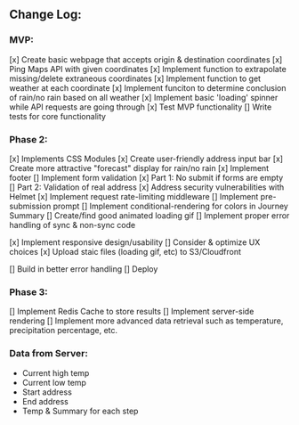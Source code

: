 ## Change Log:

### MVP: 
[x] Create basic webpage that accepts origin & destination coordinates
[x] Ping Maps API with given coordinates 
[x] Implement function to extrapolate missing/delete extraneous coordinates
[x] Implement function to get weather at each coordinate 
[x] Implement funciton to determine conclusion of rain/no rain based on all weather
[x] Implement basic 'loading' spinner while API requests are going through
[x] Test MVP functionality
[] Write tests for core functionality

### Phase 2:  
[x] Implements CSS Modules
[x] Create user-friendly address input bar
[x] Create more attractive "forecast" display for rain/no rain
[x] Implement footer
[] Implement form validation
  [x] Part 1: No submit if forms are empty
  [] Part 2: Validation of real address
[x] Address security vulnerabilities with Helmet
[x] Implement request rate-limiting middleware
[] Implement pre-submission prompt
[] Implement conditional-rendering for colors in Journey Summary
[] Create/find good animated loading gif
[] Implement proper error handling of sync & non-sync code

[x] Implement responsive design/usability
[] Consider & optimize UX choices
[x] Upload staic files (loading gif, etc) to S3/Cloudfront

[] Build in better error handling
[] Deploy

### Phase 3:
[] Implement Redis Cache to store results
[] Implement server-side rendering
[] Implement more advanced data retrieval such as temperature, precipitation percentage, etc.

### Data from Server: 
- Current high temp
- Current low temp
- Start address
- End address
- Temp & Summary for each step
